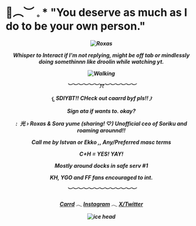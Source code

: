 

# 🍁︵︶ 𓈒 * "You deserve as much as I do to be your own person."
<h5 align="center"


![Roxas](a8876b339d430aa8a79079ca165bf14b.gif)


        
Whisper to Interact if I'm not replying, might be off tab or mindlessly doing somethinnn like droolin while watching yt.

![Walking](roxas.gif)

︶︶︶︶︶︶ꔫ︶︶︶︶︶︶


𐔌 SDIYBT!! CHeck out caarrd byf pls!! 𐦯

Sign ata if wants to. okay?


:  光 › Roxas & Sora yume (sharing! ♡) Unofficial ceo of Soriku and roaming arounnd!!

Call me by Istvan or Ekko ,, Any/Preferred masc terms

C+H = YES! YAY!

Mostly around docks in safe serv #1

KH, YGO and FF fans encouraged to int.


︶︶︶︶︶︶︶︶︶︶︶︶︶


[Carrd](https://ekkointroduct.carrd.co/)
𓂃
[Instagram](https://www.instagram.com/cultsren/)
𓂃
[X/Twitter](https://x.com/echoedtes)







![ice head](roxas-kh2.gif)
